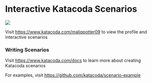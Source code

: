 # Interactive Katacoda Scenarios

[![](http://shields.katacoda.com/katacoda/maliqpotter09/count.svg)](https://www.katacoda.com/maliqpotter09 "Get your profile on Katacoda.com")

Visit https://www.katacoda.com/maliqpotter09 to view the profile and interactive scenarios

### Writing Scenarios
Visit https://www.katacoda.com/docs to learn more about creating Katacoda scenarios

For examples, visit https://github.com/katacoda/scenario-example
